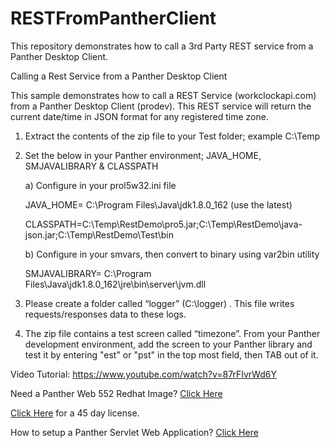 # RESTFromPantherClient
This repository demonstrates how to  call a  3rd Party REST service from a Panther Desktop Client.

Calling a Rest Service from a Panther Desktop Client

This sample demonstrates how to call a REST Service (workclockapi.com) from a Panther Desktop Client (prodev). This REST service will return the current date/time in JSON format  for any registered time zone.

1.	Extract the contents of the zip file to your Test folder; example C:\Temp

2.	Set the below in your Panther environment; JAVA_HOME, SMJAVALIBRARY & CLASSPATH

    a)	Configure in your prol5w32.ini file

      JAVA_HOME= C:\Program Files\Java\jdk1.8.0_162 (use the latest)

      CLASSPATH=C:\Temp\RestDemo\pro5.jar;C:\Temp\RestDemo\java- json.jar;C:\Temp\RestDemo\Test\bin
  
     b)	Configure in your smvars, then convert to binary using var2bin utility

      SMJAVALIBRARY= C:\Program Files\Java\jdk1.8.0_162\jre\bin\server\jvm.dll
  
3. Please create a folder called “logger” (C:\logger) . This file writes requests/responses data to these logs.

4. The zip file contains a test screen called “timezone”. From your Panther development environment, add the screen to your Panther    library and test it by entering "est" or "pst" in the  top most field, then TAB out of it.


Video Tutorial: https://www.youtube.com/watch?v=87rFIvrWd6Y

Need a Panther Web 552 Redhat Image? [Click Here](https://hub.docker.com/r/prolificspanther/pantherweb)

[Click Here](https://www.prolifics.com/panther-trial-license-request) for a 45 day license.

How to setup a Panther Servlet Web Application? [Click Here](https://github.com/ProlificsPanther/PantherWeb/releases)
